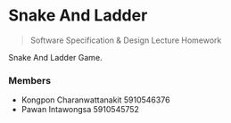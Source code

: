 # Snake And Ladder
> Software Specification & Design Lecture Homework

Snake And Ladder Game.

### Members
- Kongpon Charanwattanakit 5910546376
- Pawan Intawongsa 5910545752